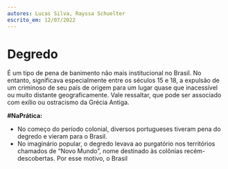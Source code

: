 ```yaml
---
autores: Lucas Silva, Rayssa Schuelter
escrito_em: 12/07/2022
---
```


# Degredo
É um tipo de pena de banimento não mais institucional no Brasil. No entanto, significava especialmente entre os séculos 15 e 18, a expulsão de um criminoso de seu país de origem para um lugar quase que inacessível ou muito distante geograficamente. Vale ressaltar, que pode ser associado com exílio ou ostracismo da Grécia Antiga.

**#NaPrática:**  
- No começo do período colonial, diversos portugueses tiveram pena do degredo e vieram para o Brasil.
- No imaginário popular, o degredo levava ao purgatório nos territórios chamados de “Novo Mundo”, nome destinado às colônias recém-descobertas. Por esse motivo, o Brasil 
